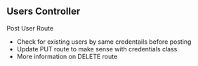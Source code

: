 

## Users Controller
 
Post User Route
* Check for existing users by same credentails before posting
* Update PUT route to make sense with credentials class
* More information on DELETE route

